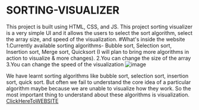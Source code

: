 # SORTING-VISUALIZER
This project is built using HTML, CSS, and JS. This project sorting visualizer is a very simple UI and it allows the users to select the sort algorithm, select the array size, and speed of the visualization.
#What's inside the website
1.Currently available sorting algorithms- Bubble sort, Selection sort, Insertion sort, Merge sort, Quicksort (I will plan to bring more algorithms in action to visualize & more changes).
2.You can change the size of the array
3.You can change the speed of the visualization
![image](https://github.com/tusharac11/SORTING-VISUALIZER/assets/122482528/b26167c9-bcc7-4222-8dc3-257a3adab2d0)

We have learnt sorting algorithms like bubble sort, selection sort, insertion sort, quick sort. But often we fail to understand the core idea of a particular algorithm maybe because we are unable to visualize how they work. So the most important thing to understand about these algorithms is visualization.
 [ClickHereToWEBSITE](https://tusharac11.github.io/SORTING-VISUALIZER/)

